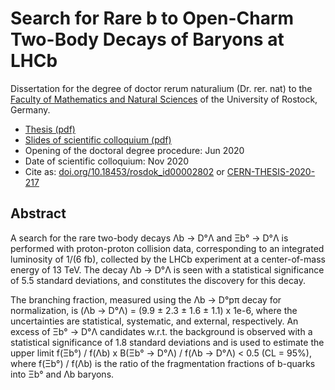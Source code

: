 # Search for Rare b to Open-Charm Two-Body Decays of Baryons at LHCb

Dissertation for the degree of doctor rerum naturalium (Dr. rer. nat) to the [Faculty of Mathematics and Natural Sciences](https://www.mathnat.uni-rostock.de/) of the University of Rostock, Germany.

 - [Thesis (pdf)](thesis.pdf)
 - [Slides of scientific colloquium (pdf)](defence/phddefence_nismeinert.pdf)
 - Opening of the doctoral degree procedure: Jun 2020
 - Date of scientific colloquium: Nov 2020
 - Cite as: [doi.org/10.18453/rosdok_id00002802](https://doi.org/10.18453/rosdok_id00002802) or [CERN-THESIS-2020-217](https://cds.cern.ch/record/2746434)

  ## Abstract
  A search for the rare two-body decays Λb → D°Λ and Ξb° → D°Λ is performed with proton-proton collision data, corresponding to an integrated luminosity of 1/(6 fb), collected by the LHCb experiment at a center-of-mass energy of 13 TeV. The decay Λb → D°Λ is seen with a statistical significance of 5.5 standard deviations, and constitutes the discovery for this decay.

  The branching fraction, measured using the Λb → D°pπ decay for normalization, is 
  (Λb → D°Λ) = (9.9 ± 2.3 ± 1.6 ± 1.1) x 1e-6, where the uncertainties are statistical, systematic, and external, respectively.
  An excess of Ξb° → D°Λ candidates w.r.t. the background is observed with a statistical significance of 1.8 standard deviations and is used to estimate the upper limit f(Ξb°) / f(Λb) x B(Ξb° → D°Λ) / f(Λb → D°Λ) < 0.5 (CL = 95%), where f(Ξb°) / f(Λb) is the ratio of the fragmentation fractions of b-quarks into Ξb° and Λb baryons.
